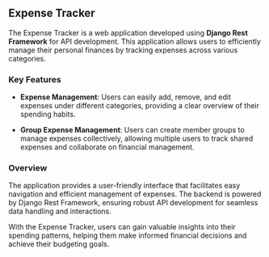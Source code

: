 ## Expense Tracker

The Expense Tracker is a web application developed using **Django Rest Framework** for API development. This application allows users to efficiently manage their personal finances by tracking expenses across various categories.

### Key Features

- **Expense Management**: Users can easily add, remove, and edit expenses under different categories, providing a clear overview of their spending habits.
  
- **Group Expense Management**: Users can create member groups to manage expenses collectively, allowing multiple users to track shared expenses and collaborate on financial management.

### Overview

The application provides a user-friendly interface that facilitates easy navigation and efficient management of expenses. The backend is powered by Django Rest Framework, ensuring robust API development for seamless data handling and interactions.

With the Expense Tracker, users can gain valuable insights into their spending patterns, helping them make informed financial decisions and achieve their budgeting goals.
